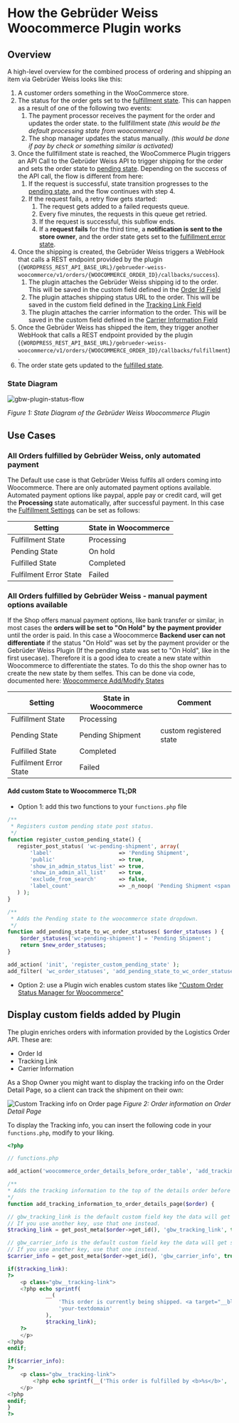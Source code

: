 # How the Gebrüder Weiss Woocommerce Plugin works

## Overview

A high-level overview for the combined process of ordering and shipping an item via Gebrüder Weiss looks like this:

1. A customer orders something in the WooCommerce store.
2. The status for the order gets set to the [fulfillment state](./setup#settings-tab-fulfillment). This can happen as a result of one of the following two events:
	1. The payment processor receives the payment for the order and updates the order state. to the fullfillment state *(this would be the default processing state from woocommerce)*
	2. The shop manager updates the status manually. *(this would be done if pay by check or something similar is activated)*
3. Once the fullfillment state is reached, the WooCommerce Plugin triggers an API Call to the Gebrüder Weiss API to trigger shipping for the order and sets the order state to [pending state](./setup.md#settings-tab-fulfillment). Depending on the success of the API call, the flow is different from here:
	1. If the request is successful, state transition progresses to the [pending state](./setup.md#settings-tab-fulfillment), and the flow continues with step 4.
	2. If the request fails, a retry flow gets started:
		1. The request gets added to a failed requests queue.
		2. Every five minutes, the requests in this queue get retried.
		3. If the request is successful, this subflow ends.
		4. If a **request fails** for the third time, a **notification is sent to the store owner**, and the order state gets set to the [fulfillment error state](./setup.md#settings-tab-fulfillment).
4. Once the shipping is created, the Gebrüder Weiss triggers a WebHook that calls a REST endpoint provided by the plugin (`{WORDPRESS_REST_API_BASE_URL}/gebrueder-weiss-woocommerce/v1/orders/{WOOCOMMERCE_ORDER_ID}/callbacks/success`).
	1. The plugin attaches the Gebrüder Weiss shipping id to the order. This will be saved in the custom field defined in the [Order Id Field](./setup.md#settings-tab-order)
	2. The plugin attaches shipping status URL to the order. This will be saved in the custom field defined in the [Tracking Link Field](./setup.md#settings-tab-order)
	3. The plugin attaches the carrier information to the order. This will be saved in the custom field defined in the [Carrier Information Field](./setup.md#settings-tab-order)
5. Once the Gebrüder Weiss has shipped the item, they trigger another WebHook that calls a REST endpoint provided by the plugin (`{WORDPRESS_REST_API_BASE_URL}/gebrueder-weiss-woocommerce/v1/orders/{WOOCOMMERCE_ORDER_ID}/callbacks/fulfillment`).
6. The order state gets updated to the [fulfilled state](./setup.md#settings-tab-fulfillment).

### State Diagram

![gbw-plugin-status-flow](./assets/images/gbw-plugin-status-flow.png)

*Figure 1: State Diagram of the Gebrüder Weiss Woocommerce Plugin*

## Use Cases

### All Orders fulfilled by Gebrüder Weiss, only automated payment

The Default use case is that Gebrüder Weiss fulfils all orders coming into Woocommerce. There are only automated payment options available. Automated payment options like paypal, apple pay or credit card, will get the **Processing** state automatically, after successful payment. In this case the [Fulfillment Settings](./setup#settings-tab-fulfillment) can be set as follows:

| Setting                | State in Woocommerce |
| ---------------------- | -------------------- |
| Fulfillment State      | Processing           |
| Pending State          | On hold              |
| Fulfilled State        | Completed            |
| Fulfilment Error State | Failed               | 

### All Orders fulfilled by Gebrüder Weiss - manual payment options available

If the Shop offers manual payment options, like bank transfer or similar, in most cases the **orders will be set to "On Hold" by the payment provider** until the order is paid. In this case a Woocommerce **Backend user can not differentiate** if the status "On Hold" was set by the payment provider or the Gebrüder Weiss Plugin (If the pending state was set to "On Hold", like in the first usecase). Therefore it is a good idea to create a new state within Woocommerce to differentiate the states. To do this the shop owner has to create the new state by them selfes. This can be done via code, documented here: [Woocommerce Add/Modify States](https://woocommerce.com/document/addmodify-states/) 

| Setting                | State in Woocommerce | Comment |
| ---------------------- | -------------------- | ------- |
| Fulfillment State      | Processing           |         |
| Pending State          | Pending Shipment     | custom registered state | 
| Fulfilled State        | Completed            |         |
| Fulfilment Error State | Failed               |         |

#### Add custom State to Woocommerce TL;DR
- Option 1: add this two functions to your `functions.php` file

```php
/**
 * Registers custom pending state post status.
 */
function register_custom_pending_state() {
   register_post_status( 'wc-pending-shipment', array(
       'label'                     => 'Pending Shipment',
       'public'                    => true,
       'show_in_admin_status_list' => true,
       'show_in_admin_all_list'    => true,
       'exclude_from_search'       => false,
       'label_count'               => _n_noop( 'Pending Shipment <span class="count">(%s)</span>', 'Pending Shipment <span class="count">(%s)</span>' )
   ) );
}

/**
 * Adds the Pending state to the woocommerce state dropdown.
 */
function add_pending_state_to_wc_order_statuses( $order_statuses ) {
	$order_statuses['wc-pending-shipment'] = 'Pending Shipment';
	return $new_order_statuses;
}

add_action( 'init', 'register_custom_pending_state' );
add_filter( 'wc_order_statuses', 'add_pending_state_to_wc_order_statuses' );
```
- Option 2: use a Plugin wich enables custom states like ["Custom Order Status Manager for Woocommerce"](https://wordpress.org/plugins/bp-custom-order-status-for-woocommerce/)

## Display custom fields added by Plugin

The plugin enriches orders with information provided by the Logistics Order API. These are:

- Order Id
- Tracking Link
- Carrier Information

As a Shop Owner you might want to display the tracking info on the Order Detail Page, so a client can track the shipment on their own:

![Custom Tracking info on Order page](./assets/images/gbw-plugin-custom-tracking-info.png)
*Figure 2: Order information on Order Detail Page*

To display the Tracking info, you can insert the following code in your `functions.php`,  modify to your liking. 

```php
<?php

// functions.php

add_action('woocommerce_order_details_before_order_table', 'add_tracking_information_to_order_details_page');

/**
* Adds the tracking information to the top of the details order before the order table
*/
function add_tracking_information_to_order_details_page($order) {

// gbw_tracking_link is the default custom field key the data will get saved to.
// If you use another key, use that one instead.
$tracking_link = get_post_meta($order->get_id(), 'gbw_tracking_link', true);

// gbw_carrier_info is the default custom field key the data will get saved to.
// If you use another key, use that one instead.
$carrier_info = get_post_meta($order->get_id(), 'gbw_carrier_info', true);

if($tracking_link):
?>
	<p class="gbw__tracking-link">
	<?php echo sprintf(
			__(
				'This order is currently being shipped. <a target="__blank" href="%s">Track my shipment status</a>',
				'your-textdomain'
			),
			$tracking_link);
	?>
	</p>
<?php
endif;

if($carrier_info):
?>
	<p class="gbw__tracking-link">
		<?php echo sprintf(__('This order is fulfilled by <b>%s</b>', 'your-textdomain' ), $carrier_info);?>
	</p>
<?php
endif;
}
?>
```
